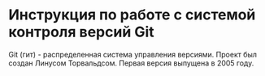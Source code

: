 # **Инструкция по работе с системой контроля версий Git**

Git (гит) - распределенная система управления версиями. Проект был создан Линусом Торвальдсом. Первая версия выпущена в 2005 году. 